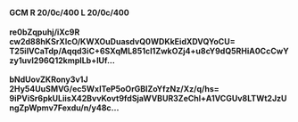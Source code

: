 #### GCM R 20/0c/400 L 20/0c/400
**re0bZqpuhj/iXc9R**<br/>**cw2d88hKSrXlcO/KWXOuDuasdvQ0WDKkEidXDVQYoCU=**<br/>**T25iIVCaTdp/Aqqd3iC+6SXqML851cI1ZwkOZj4+u8cY9dQ5RHiA0CcCwYzy1uvI296Q12kmpILb+IUf...**<br/><br/>
**bNdUovZKRony3v1J**<br/>**2Hy54UuSMVG/ec5WxITeP5oOrGBlZoYfzNz/Xz/q/hs=**<br/>**9iPViSr6pkULiisX42BvvKovt9fdSjaWVBUR3ZeChl+A1VCGUv8LTWt2JzUngZpWpmv7Fexdu/n/y48c...**
